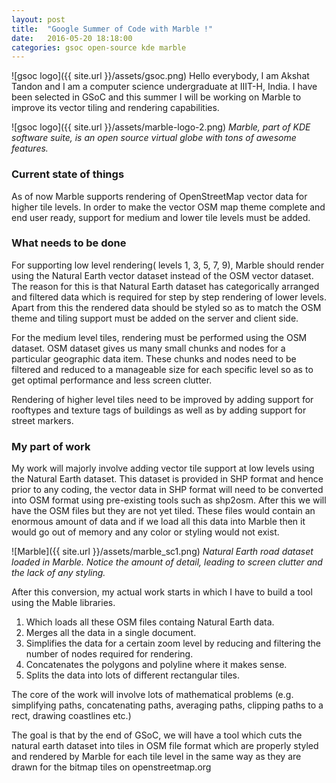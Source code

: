 ```yaml
---
layout: post
title:  "Google Summer of Code with Marble !"
date:   2016-05-20 18:18:00
categories: gsoc open-source kde marble
---
```


![gsoc logo]({{ site.url }}/assets/gsoc.png)
Hello everybody,
I am Akshat Tandon and I am a computer science undergraduate at 
IIIT­-H, India.
I have been selected in GSoC and this summer I will be working on Marble to improve its vector tiling and rendering capabilities.

![gsoc logo]({{ site.url }}/assets/marble-logo-2.png)
*Marble, part of KDE software suite, is an open source virtual globe with tons of awesome features.*

### Current state of things

As of now Marble supports rendering of OpenStreetMap vector data for 
higher tile levels. In order to make the vector OSM map theme complete and 
end ­user ready, support for medium and lower tile levels must be added.

### What needs to be done

For supporting low level rendering( levels 1, 3, 5, 7, 9), Marble should 
render using the Natural Earth vector dataset instead of the OSM vector 
dataset. The reason for this is that Natural Earth dataset has categorically 
arranged and filtered data which is required for step by step rendering of 
lower levels. Apart from this the rendered data should be styled so as to 
match the OSM theme and tiling support must be added on the server and 
client side.  
 
For the medium level tiles, rendering must be performed using the OSM 
dataset. OSM dataset gives us many small chunks and nodes for a 
particular geographic data item. These chunks and nodes need to be 
filtered and reduced to a manageable size for each specific level so as to 
get optimal performance and less screen clutter. 
 
Rendering of higher level tiles need to be improved by adding support for 
roof­types and texture tags of buildings as well as by adding support for 
street markers.

### My part of work

My work will majorly involve adding vector tile support at low levels using the Natural Earth dataset.
This dataset is provided in SHP format and hence prior to any coding, the vector data in SHP format will need to be
converted into OSM format using pre-existing tools such as shp2osm. After this we will have the OSM files but they are not yet tiled. These files would contain an enormous amount of data and if we load all this data into Marble then it would go out of memory and any color or styling would not exist.

![Marble]({{ site.url }}/assets/marble_sc1.png)
*Natural Earth road dataset loaded in Marble. Notice the amount of detail, leading to screen clutter and the lack of any styling.*

After this conversion, my actual work starts in which I have to build a tool using the Mable libraries.

1. Which loads all these OSM files containg Natural Earth data.
2. Merges all the data in a single document.
3. Simplifies the data for a certain zoom level by reducing and filtering the number of nodes required for rendering.
4. Concatenates the polygons and polyline where it makes sense.
5. Splits the data into lots of different rectangular tiles.	

The core of the work will involve lots of mathematical problems (e.g. simplifying paths, concatenating paths, averaging paths, clipping paths to a rect, drawing coastlines etc.)

The goal is that by the end of GSoC, we will have a tool which cuts the natural earth dataset into tiles in 
OSM file format which are properly styled and rendered by Marble for each tile level in the same way as they are
drawn for the bitmap tiles on openstreetmap.org


